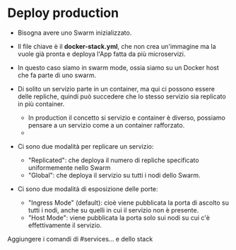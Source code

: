 # Deploy production
* Bisogna avere uno Swarm inizializzato.
* Il file chiave è il __docker-stack.yml__, che non crea un'immagine ma la vuole già pronta e deploya l'App fatta da più microservizi.
* In questo caso siamo in swarm mode, ossia siamo su un Docker host che fa parte di uno swarm.
* Di solito un servizio parte in un container, ma qui ci possono essere delle repliche, quindi può succedere che lo stesso servizio sia replicato in più container.
  * In production il concetto si servizio e container è diverso, possiamo pensare a un servizio come a un container rafforzato.
  * 
* Ci sono due modalità per replicare un servizio:
  * "Replicated": che deploya il numero di repliche specificato uniformemente nello Swarm
  * "Global": che deploya il servizio su tutti i nodi dello Swarm.

* Ci sono due modalità di esposizione delle porte:
  * "Ingress Mode" (default): cioè viene pubblicata la porta di ascolto su tutti i nodi, anche su quelli in cui il servizio non è presente.
  * "Host Mode": viene pubblicata la porta solo sui nodi su cui c'è effettivamente il servizio.


Aggiungere i comandi di #services... e dello stack

